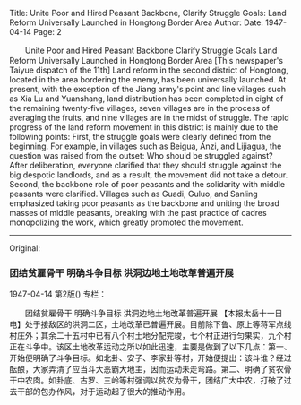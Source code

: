 Title: Unite Poor and Hired Peasant Backbone, Clarify Struggle Goals: Land Reform Universally Launched in Hongtong Border Area
Author:
Date: 1947-04-14
Page: 2

　　Unite Poor and Hired Peasant Backbone
    Clarify Struggle Goals
    Land Reform Universally Launched in Hongtong Border Area
    [This newspaper's Taiyue dispatch of the 11th] Land reform in the second district of Hongtong, located in the area bordering the enemy, has been universally launched. At present, with the exception of the Jiang army's point and line villages such as Xia Lu and Yuanshang, land distribution has been completed in eight of the remaining twenty-five villages, seven villages are in the process of averaging the fruits, and nine villages are in the midst of struggle. The rapid progress of the land reform movement in this district is mainly due to the following points: First, the struggle goals were clearly defined from the beginning. For example, in villages such as Beigua, Anzi, and Lijiagua, the question was raised from the outset: Who should be struggled against? After deliberation, everyone clarified that they should struggle against the big despotic landlords, and as a result, the movement did not take a detour. Second, the backbone role of poor peasants and the solidarity with middle peasants were clarified. Villages such as Guadi, Guluo, and Sanling emphasized taking poor peasants as the backbone and uniting the broad masses of middle peasants, breaking with the past practice of cadres monopolizing the work, which greatly promoted the movement.



<hr /> 

Original: 


### 团结贫雇骨干  明确斗争目标  洪洞边地土地改革普遍开展

1947-04-14
第2版()
专栏：

　　团结贫雇骨干
    明确斗争目标
    洪洞边地土地改革普遍开展
    【本报太岳十一日电】处于接敌区的洪洞二区，土地改革已普遍开展。目前除下鲁、原上等蒋军点线村庄外；其余二十五村中已有八个村土地分配完竣，七个村正进行匀果实，九个村正在斗争中。该区土地改革运动之所以如此迅速，主要是做到了以下几点：第一、开始便明确了斗争目标。如北卦、安子、李家卦等村，开始便提出：该斗谁？经过酝酿，大家弄清了应当斗大恶霸大地主，因而运动未走弯路。第二、明确了贫农骨干中农肉。如卦底、古罗、三岭等村强调以贫农为骨干，团结广大中农，打破了过去干部的包办作风，对于运动起了很大的推动作用。
